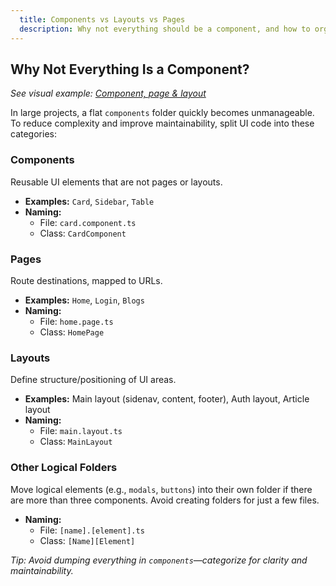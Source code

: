 ```yaml
---
  title: Components vs Layouts vs Pages
  description: Why not everything should be a component, and how to organize UI code for scalability.
---
```



## Why Not Everything Is a Component?

_See visual example: [Component, page & layout](https://github.com/o-pinion/angular/wiki/component-page-layout)_

In large projects, a flat `components` folder quickly becomes unmanageable. To reduce complexity and improve maintainability, split UI code into these categories:

### Components
Reusable UI elements that are not pages or layouts.
- **Examples:** `Card`, `Sidebar`, `Table`
- **Naming:**
  - File: `card.component.ts`
  - Class: `CardComponent`

### Pages
Route destinations, mapped to URLs.
- **Examples:** `Home`, `Login`, `Blogs`
- **Naming:**
  - File: `home.page.ts`
  - Class: `HomePage`

### Layouts
Define structure/positioning of UI areas.
- **Examples:** Main layout (sidenav, content, footer), Auth layout, Article layout
- **Naming:**
  - File: `main.layout.ts`
  - Class: `MainLayout`

### Other Logical Folders
Move logical elements (e.g., `modals`, `buttons`) into their own folder if there are more than three components. Avoid creating folders for just a few files.
- **Naming:**
  - File: `[name].[element].ts`
  - Class: `[Name][Element]`

_Tip: Avoid dumping everything in `components`—categorize for clarity and maintainability._
